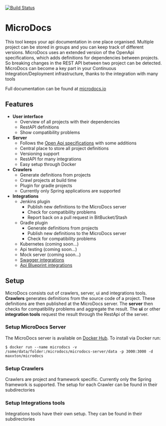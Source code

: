 [![Build Status](https://travis-ci.org/MaxxtonGroup/microdocs.svg?branch=master)](https://travis-ci.org/MaxxtonGroup/microdocs)
# MicroDocs

This tool keeps your api documentation in one place organised. Multiple project can be stored in groups and you can keep track of different versions. MicroDocs uses an extended version of the OpenApi specifications, which adds definitions for dependencies between projects. So breaking changes in the REST API between two project can be detected. MicroDocs can become a key part in your Continuous Integration/Deployment infrastructure, thanks to the integration with many tools

Full documentation can be found at [microdocs.io](http://microdocs.io)

## Features
* **User interface**
    * Overview of all projects with their dependencies
    * RestAPI definitions
    * Show compatibility problems
* **Server**
    * Follows the [Open Api specifications](https://openapis.org/specification) with some additions
    * Central place to store all project definitions
    * Versioning support
    * RestAPI for many integrations
    * Easy setup through Docker
* **Crawlers**
    * Generate definitions from projects
    * Crawl projects at build time
    * Plugin for gradle projects
    * Currently only Spring applications are supported
* **Integrations**
    * Jenkins plugin
        * Publish new definitions to the MicroDocs server
        * Check for compatibility problems
        * Report back on a pull request in BitBucket/Stash
    * Gradle plugin
        * Generate definitions from projects
        * Publish new definitions to the MicroDocs server
        * Check for compatibility problems
    * Kubernetes (coming soon...)
    * Api testing (coming soon...)
    * Mock server (coming soon...)
    * [Swagger integrations](http://swagger.io/open-source-integrations/)
    * [Api Blueprint integrations](https://apiblueprint.org/tools.html)

## Setup
MicroDocs consists out of crawlers, server, ui and integrations tools.
**Crawlers** generates definitions from the source code of a project.
These definitions are then published at the MicroDocs server.
The **server** then checks for compatibility problems and aggregate the result.
The **ui** or other **integration tools** request the result through the RestApi of the server.

### Setup MicroDocs Server
The MicroDocs server is available on [Docker Hub](https://hub.docker.com/r/maxxton/microdocs/).
To install via Docker run:
```
$ docker run --name microdocs -v /some/data/folder:/microdocs/microdocs-server/data -p 3000:3000 -d maxxton/microdocs
```

### Setup Crawlers
Crawlers are project and framework specific. Currently only the Spring framework is supported. 
The setup for each Crawler can be found in their subdirectories

### Setup Integrations tools
Integrations tools have their own setup. They can be found in their subdirectories

